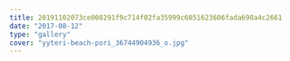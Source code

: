 ```yaml
---
title: 20191102073ce008291f9c714f02fa35999c6051623606fada698a4c2661
date: "2017-08-12"
type: "gallery"
cover: "yyteri-beach-pori_36744904936_o.jpg"
---
```

